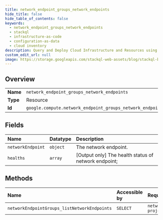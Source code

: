 ```yaml
---
title: network_endpoint_groups_network_endpoints
hide_title: false
hide_table_of_contents: false
keywords:
  - network_endpoint_groups_network_endpoints
  - stackql
  - infrastructure-as-code
  - configuration-as-data
  - cloud inventory
description: Query and Deploy Cloud Infrastructure and Resources using SQL
custom_edit_url: null
image: https://storage.googleapis.com/stackql-web-assets/blog/stackql-blog-post-featured-image.png
---
```

  
    

## Overview
<table><tbody>
<tr><td><b>Name</b></td><td><code>network_endpoint_groups_network_endpoints</code></td></tr>
<tr><td><b>Type</b></td><td>Resource</td></tr>
<tr><td><b>Id</b></td><td><code>google.compute.network_endpoint_groups_network_endpoints</code></td></tr>
</tbody></table>

## Fields
| Name | Datatype | Description |
|:-----|:---------|:------------|
| `networkEndpoint` | `object` | The network endpoint. |
| `healths` | `array` | [Output only] The health status of network endpoint; |
## Methods
| Name | Accessible by | Required Params |
|:-----|:--------------|:----------------|
| `networkEndpointGroups_listNetworkEndpoints` | `SELECT` | `networkEndpointGroup, project, zone` |
